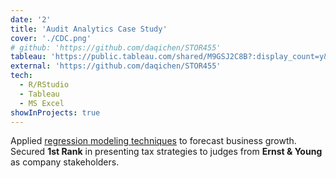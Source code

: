 ```yaml
---
date: '2'
title: 'Audit Analytics Case Study'
cover: './CDC.png'
# github: 'https://github.com/daqichen/STOR455'
tableau: 'https://public.tableau.com/shared/M9GSJ2C8B?:display_count=y&:origin=viz_share_link'
external: 'https://github.com/daqichen/STOR455'
tech:
  - R/RStudio
  - Tableau
  - MS Excel
showInProjects: true
---
```


Applied [regression modeling techniques](https://github.com/daqichen/STOR455) to forecast business growth. Secured <b>1st Rank</b> in presenting tax strategies to judges from <b>Ernst & Young</b> as company stakeholders.

<!-- A nicer look at your GitHub profile and repository stats with data visualizations of your top languages and stars. Sort through your top repos by number of stars, forks, and size. -->
